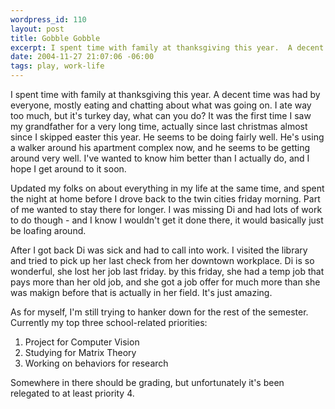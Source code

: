 ```yaml
--- 
wordpress_id: 110
layout: post
title: Gobble Gobble
excerpt: I spent time with family at thanksgiving this year.  A decent time was had by everyone, mostly eating and chatting about what was going on.   I ate way too much, but it's turkey day, what can you do? It was the first time I saw my grandfather for a very long time, actually since last christmas almost since I skipped easter this year.  He seems to be doing fairly well.   He's using a walker around his apartment complex now, and he seems to be getting around very well.
date: 2004-11-27 21:07:06 -06:00
tags: play, work-life
---
```

I spent time with family at thanksgiving this year.  A decent time was had by everyone, mostly eating and chatting about what was going on.   I ate way too much, but it's turkey day, what can you do? It was the first time I saw my grandfather for a very long time, actually since last christmas almost since I skipped easter this year.  He seems to be doing fairly well.   He's using a walker around his apartment complex now, and he seems to be getting around very well.  I've wanted to know him better than I actually do, and I hope I get around to it soon.

Updated my folks on about everything in my life at the same time, and spent the night at home before I drove back to the twin cities friday morning.  Part of me wanted to stay there for longer.  I was missing Di and had lots of work to do though - and I know I wouldn't get it done there, it would basically just be loafing around.

After I got back Di was sick and had to call into work.  I visited the library and tried to pick up her last check from her downtown workplace.  Di is so wonderful, she lost her job last friday.  by this friday, she had a temp job that pays more than her old job, and she got a job offer for much more than she was makign before that is actually in her field.  It's just amazing.

As for myself, I'm still trying to hanker down for the rest of the semester.  Currently my top three school-related priorities:
<ol>
	<li> Project for Computer Vision</li>
	<li> Studying for Matrix Theory</li>
	<li> Working on behaviors for research</li>
</ol>
Somewhere in there should be grading, but unfortunately it's been relegated to at least priority 4.
